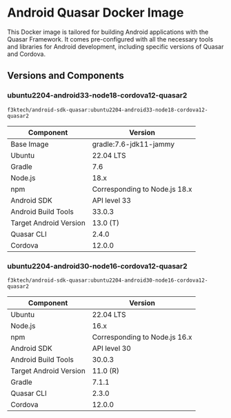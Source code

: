 # Android Quasar Docker Image

This Docker image is tailored for building Android applications with the Quasar Framework. It comes pre-configured with all the necessary tools and libraries for Android development, including specific versions of Quasar and Cordova.

## Versions and Components

### ubuntu2204-android33-node18-cordova12-quasar2

`f3ktech/android-sdk-quasar:ubuntu2204-android33-node18-cordova12-quasar2`

| Component              | Version                       |
|------------------------|-------------------------------|
| Base Image             | gradle:7.6-jdk11-jammy        |
| Ubuntu                 | 22.04 LTS                     |
| Gradle                 | 7.6                           |
| Node.js                | 18.x                          |
| npm                    | Corresponding to Node.js 18.x |
| Android SDK            | API level 33                  |
| Android Build Tools    | 33.0.3                        |
| Target Android Version | 13.0 (T)                      |
| Quasar CLI             | 2.4.0                         |
| Cordova                | 12.0.0                        |

### ubuntu2204-android30-node16-cordova12-quasar2

`f3ktech/android-sdk-quasar:ubuntu2204-android30-node16-cordova12-quasar2`

| Component              | Version                       |
|------------------------|-------------------------------|
| Ubuntu                 | 22.04 LTS                     |
| Node.js                | 16.x                          |
| npm                    | Corresponding to Node.js 16.x |
| Android SDK            | API level 30                  |
| Android Build Tools    | 30.0.3                        |
| Target Android Version | 11.0 (R)                      |
| Gradle                 | 7.1.1                         |
| Quasar CLI             | 2.3.0                         |
| Cordova                | 12.0.0                        |